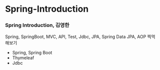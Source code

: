 # Spring-Introduction
### Spring Introduction, 김영한<br>
Spring, SpringBoot, MVC, API, Test, Jdbc, JPA, Spring Data JPA, AOP 찍먹 해보기

- Spring, Spring Boot
- Thymeleaf
- Jdbc
